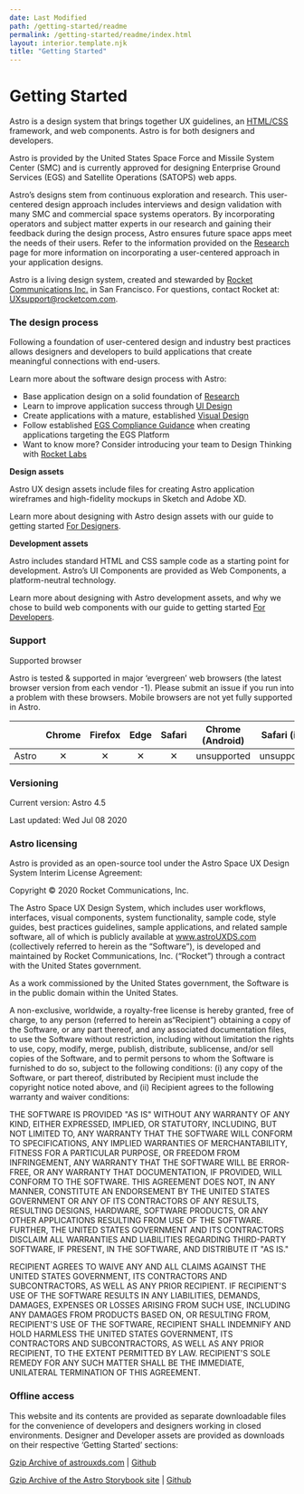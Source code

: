 ```yaml
---
date: Last Modified
path: /getting-started/readme
permalink: /getting-started/readme/index.html
layout: interior.template.njk
title: "Getting Started"
---
```


# Getting Started

Astro is a design system that brings together UX guidelines, an [HTML/CSS](/components/readme/) framework, and web components. Astro is for both designers and developers.

Astro is provided by the United States Space Force and Missile System Center (SMC) and is currently approved for designing Enterprise Ground Services (EGS) and Satellite Operations (SATOPS) web apps.

Astro’s designs stem from continuous exploration and research. This user-centered design approach includes interviews and design validation with many SMC and commercial space systems operators. By incorporating operators and subject matter experts in our research and gaining their feedback during the design process, Astro ensures future space apps meet the needs of their users. Refer to the information provided on the [Research](/design-process/research/) page for more information on incorporating a user-centered approach in your application designs.

Astro is a living design system, created and stewarded by [Rocket Communications Inc.](https://rocketcom.com/) in San Francisco. For questions, contact Rocket at: UXsupport@rocketcom.com.


### The design process

Following a foundation of user-centered design and industry best practices allows designers and developers to build applications that create meaningful connections with end-users. 

Learn more about the software design process with Astro:
- Base application design on a solid foundation of [Research](/design-process/research/)
- Learn to improve application success through [UI Design](/design-process/ui-design/)
- Create applications with a mature, established [Visual Design](/design-process/visual-design/)
- Follow established [EGS Compliance Guidance](/design-guidelines/compliance/) when creating applications targeting the EGS Platform 
- Want to know more? Consider introducing your team to Design Thinking with [Rocket Labs]()

**Design assets**

Astro UX design assets include files for creating Astro application wireframes and high-fidelity mockups in Sketch and Adobe XD.

Learn more about designing with Astro design assets with our guide to getting started [For Designers](/getting-started/designers).

**Development assets**

Astro includes standard HTML and CSS sample code as a starting point for development. Astro’s UI Components are provided as Web Components, a platform-neutral technology.

Learn more about designing with Astro development assets, and why we chose to build web components with our guide to getting started [For Developers](/getting-started/developers).

### Support

Supported browser

Astro is tested & supported in major ‘evergreen’ web browsers (the latest browser version from each vendor -1). Please submit an issue if you run into a problem with these browsers. Mobile browsers are not yet fully supported in Astro.

|       | Chrome | Firefox | Edge | Safari | Chrome (Android) | Safari (iOS) |
|:-------|:--------:|:---------:|:------:|:--------:|:--------:|:--------:|
| Astro |    &#x2715;    |    &#x2715;     | &#x2715;      |   &#x2715;     | unsupported | unsupported

### Versioning

Current version: Astro 4.5

Last updated: Wed Jul 08 2020

### Astro licensing

Astro is provided as an open-source tool under the Astro Space UX Design System Interim License Agreement:

Copyright © 2020 Rocket Communications, Inc.

The Astro Space UX Design System, which includes user workflows, interfaces, visual components, system functionality, sample code, style guides, best practices guidelines, sample applications, and related sample software, all of which is publicly available at www.astroUXDS.com (collectively referred to herein as the “Software”), is developed and maintained by Rocket Communications, Inc. (“Rocket”) through a contract with the United States government.

As a work commissioned by the United States government, the Software is in the public domain within the United States.

A non-exclusive, worldwide, a royalty-free license is hereby granted, free of charge, to any person (referred to herein as“Recipient”) obtaining a copy of the Software, or any part thereof, and any associated documentation files, to use the Software without restriction, including without limitation the rights to use, copy, modify, merge, publish, distribute, sublicense, and/or sell copies of the Software, and to permit persons to whom the Software is furnished to do so, subject to the following conditions: (i) any copy of the Software, or part thereof, distributed by Recipient must include the copyright notice noted above, and (ii) Recipient agrees to the following warranty and waiver conditions:

THE SOFTWARE IS PROVIDED "AS IS" WITHOUT ANY WARRANTY OF ANY KIND, EITHER EXPRESSED, IMPLIED, OR STATUTORY, INCLUDING, BUT NOT LIMITED TO, ANY WARRANTY THAT THE SOFTWARE WILL CONFORM TO SPECIFICATIONS, ANY IMPLIED WARRANTIES OF MERCHANTABILITY, FITNESS FOR A PARTICULAR PURPOSE, OR FREEDOM FROM INFRINGEMENT, ANY WARRANTY THAT THE SOFTWARE WILL BE ERROR-FREE, OR ANY WARRANTY THAT DOCUMENTATION, IF PROVIDED, WILL CONFORM TO THE SOFTWARE. THIS AGREEMENT DOES NOT, IN ANY MANNER, CONSTITUTE AN ENDORSEMENT BY THE UNITED STATES GOVERNMENT OR ANY OF ITS CONTRACTORS OF ANY RESULTS, RESULTING DESIGNS, HARDWARE, SOFTWARE PRODUCTS, OR ANY OTHER APPLICATIONS RESULTING FROM USE OF THE SOFTWARE. FURTHER, THE UNITED STATES GOVERNMENT AND ITS CONTRACTORS DISCLAIM ALL WARRANTIES AND LIABILITIES REGARDING THIRD-PARTY SOFTWARE, IF PRESENT, IN THE SOFTWARE, AND DISTRIBUTE IT "AS IS."

RECIPIENT AGREES TO WAIVE ANY AND ALL CLAIMS AGAINST THE UNITED STATES GOVERNMENT, ITS CONTRACTORS AND SUBCONTRACTORS, AS WELL AS ANY PRIOR RECIPIENT. IF RECIPIENT'S USE OF THE SOFTWARE RESULTS IN ANY LIABILITIES, DEMANDS, DAMAGES, EXPENSES OR LOSSES ARISING FROM SUCH USE, INCLUDING ANY DAMAGES FROM PRODUCTS BASED ON, OR RESULTING FROM, RECIPIENT'S USE OF THE SOFTWARE, RECIPIENT SHALL INDEMNIFY AND HOLD HARMLESS THE UNITED STATES GOVERNMENT, ITS CONTRACTORS AND SUBCONTRACTORS, AS WELL AS ANY PRIOR RECIPIENT, TO THE EXTENT PERMITTED BY LAW. RECIPIENT'S SOLE REMEDY FOR ANY SUCH MATTER SHALL BE THE IMMEDIATE, UNILATERAL TERMINATION OF THIS AGREEMENT.


### Offline access

This website and its contents are provided as separate downloadable files for the convenience of developers and designers working in closed environments. Designer and Developer assets are provided as downloads on their respective ‘Getting Started’ sections:

[Gzip Archive of astrouxds.com](https://github.com/RocketCommunicationsInc/astro-uxds/archive/draft.zip) | [Github](https://github.com/RocketCommunicationsInc/astro-uxds)

[Gzip Archive of the Astro Storybook site](https://github.com/RocketCommunicationsInc/astro-components/archive/master.zip) | [Github](https://github.com/RocketCommunicationsInc/astro-components)